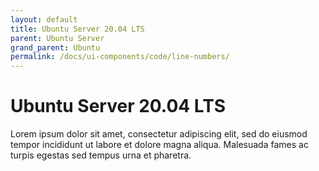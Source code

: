```yaml
---
layout: default
title: Ubuntu Server 20.04 LTS
parent: Ubuntu Server
grand_parent: Ubuntu
permalink: /docs/ui-components/code/line-numbers/
---
```


# Ubuntu Server 20.04 LTS

Lorem ipsum dolor sit amet, consectetur adipiscing elit, sed do eiusmod tempor incididunt ut labore et dolore magna aliqua. Malesuada fames ac turpis egestas sed tempus urna et pharetra.
